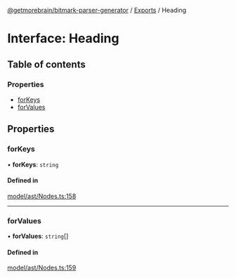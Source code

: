 [@getmorebrain/bitmark-parser-generator](../API.md) / [Exports](../modules.md) / Heading

# Interface: Heading

## Table of contents

### Properties

- [forKeys](Heading.md#forKeys)
- [forValues](Heading.md#forValues)

## Properties

### forKeys

• **forKeys**: `string`

#### Defined in

[model/ast/Nodes.ts:158](https://github.com/getMoreBrain/bitmark-parser-generator/blob/b82d7bf/src/model/ast/Nodes.ts#L158)

___

### forValues

• **forValues**: `string`[]

#### Defined in

[model/ast/Nodes.ts:159](https://github.com/getMoreBrain/bitmark-parser-generator/blob/b82d7bf/src/model/ast/Nodes.ts#L159)
